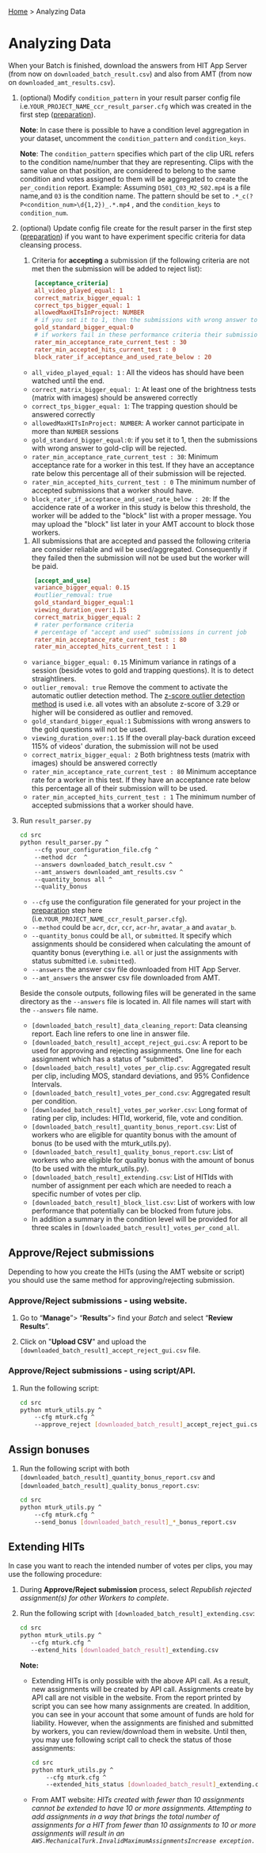 [Home](../README.md) > Analyzing Data

# Analyzing Data

When your Batch is finished, download the answers from HIT App Server (from now on `downloaded_batch_result.csv`) and
 also from AMT (from now on `downloaded_amt_results.csv`). 

1. (optional) Modify `condition_pattern` in your result parser config file i.e.`YOUR_PROJECT_NAME_ccr_result_parser.cfg` which was 
created in the first step ([preparation](preparation.md)).

    **Note**: In case there is possible to have a condition level aggregation in your dataset, uncomment the 
    `condition_pattern` and `condition_keys`.
    
    **Note**: The `condition_pattern` specifies which part of the clip URL refers to the condition name/number that they are
    representing. Clips with the same value on that position, are considered to belong to the same condition and votes 
    assigned to them will be aggregated to create the `per_condition` report. Example: Assuming `D501_C03_M2_S02.mp4` is 
    a file name,and `03` is the condition name. The pattern should be set to `.*_c(?P<condition_num>\d{1,2})_.*.mp4` , 
    and the `condition_keys` to `condition_num`.
   
1. (optional) Update config file create for the result parser in the first step ([preparation](preparation.md)) if you 
want to have experiment specific criteria for data cleansing process.
    
    1. Criteria for **accepting** a submission (if the following criteria are not met then the submission will be added to reject list):
    
    ```INI
        [acceptance_criteria]
        all_video_played_equal: 1        
        correct_matrix_bigger_equal: 1
        correct_tps_bigger_equal: 1        
        allowedMaxHITsInProject: NUMBER
        # if you set it to 1, then the submissions with wrong answer to gold-clip will be rejected.
        gold_standard_bigger_equal:0
        # if workers fail in these performance criteria their submissions will be failed.
        rater_min_acceptance_rate_current_test : 30
        rater_min_accepted_hits_current_test : 0
        block_rater_if_acceptance_and_used_rate_below : 20              
    ```
    
    * `all_video_played_equal: 1` : All the videos has should have been watched until the end.        
    * `correct_matrix_bigger_equal: 1`: At least one of the brightness tests (matrix with images) should be answered correctly
    * `correct_tps_bigger_equal: 1`: The trapping question should be answered correctly        
    * `allowedMaxHITsInProject: NUMBER`: A worker cannot participate in more than `NUMBER` sessions      
    * `gold_standard_bigger_equal:0`: if you set it to 1, then the submissions with wrong answer to gold-clip will be rejected. 
    * `rater_min_acceptance_rate_current_test : 30`:  Minimum acceptance rate for a worker in this test. If they have 
    an acceptance rate below this percentage all of their submission will be rejected. 
    * `rater_min_accepted_hits_current_test : 0` The minimum number of accepted submissions that a worker should have. 
    * `block_rater_if_acceptance_and_used_rate_below : 20`: If the accidence rate of a worker in this study is below this
    threshold, the worker will be added to the "block" list with a proper message. You may upload the "block" list later 
    in your AMT account to block those workers.
   
    1. All submissions that are accepted and passed the following criteria are consider reliable and wil be used/aggregated.
    Consequently if they failed then the submission will not be used but the worker will be paid.
      
    ```INI
        [accept_and_use]
        variance_bigger_equal: 0.15
        #outlier_removal: true
        gold_standard_bigger_equal:1
        viewing_duration_over:1.15
        correct_matrix_bigger_equal: 2
        # rater performance criteria
        # percentage of "accept and used" submissions in current job
        rater_min_acceptance_rate_current_test : 80
        rater_min_accepted_hits_current_test : 1                    
    ```
    * `variance_bigger_equal: 0.15` Minimum variance in ratings of a session (beside votes to gold and trapping questions). 
    It is to detect straightliners.
    * `outlier_removal: true` Remove the comment to activate the automatic outlier detection method.  The [z-score
    outlier detection method](https://www.itl.nist.gov/div898/handbook/eda/section3/eda35h.htm) is used i.e. all votes 
    with an absolute z-score of 3.29 or higher will be considered as outlier and removed. 
    * `gold_standard_bigger_equal:1` Submissions with wrong answers to the gold questions will not be used.
    * `viewing_duration_over:1.15` If the overall play-back duration exceed 115% of videos' duration, the submission will not be used
    * `correct_matrix_bigger_equal: 2` Both brightness tests (matrix with images) should be answered correctly
    * `rater_min_acceptance_rate_current_test : 80` Minimum acceptance rate for a worker in this test. If they have 
    an acceptance rate below this percentage all of their submission will to be used.
    * `rater_min_accepted_hits_current_test : 1` The minimum number of accepted submissions that a worker should have.   
    
1. Run `result_parser.py` 
        
    ``` bash
    cd src
    python result_parser.py ^
        --cfg your_configuration_file.cfg ^ 
        --method dcr  ^
        --answers downloaded_batch_result.csv ^
        --amt_answers downloaded_amt_results.csv ^
        --quantity_bonus all ^
        --quality_bonus
    ```
    * `--cfg` use the configuration file generated for your project in the [preparation](preparation.md) step here (i.e.`YOUR_PROJECT_NAME_ccr_result_parser.cfg`).
    * `--method` could be `acr`, `dcr`, `ccr`, `acr-hr`, `avatar_a` and `avatar_b`.
    * `--quantity_bonus` could be `all`, or `submitted`. It specify which assignments should be considered when calculating
    the amount of quantity bonus (everything i.e. `all` or just the assignments with status submitted i.e. `submitted`).
    * `--answers` the answer csv file downloaded from HIT App Server.
    * `--amt_answers` the answer csv file downloaded from AMT.
    
    Beside the console outputs, following files will be generated in the same directory as the `--answers` file is located in.
    All file names will start with the `--answers` file name.   
    * `[downloaded_batch_result]_data_cleaning_report`: Data cleansing report. Each line refers to one line in answer file. 
    * `[downloaded_batch_result]_accept_reject_gui.csv`: A report to be used for approving and rejecting assignments. One line
    for each assignment which has a status of "submitted". 
    * `[downloaded_batch_result]_votes_per_clip.csv`: Aggregated result per clip, including MOS, standard deviations, and 95% Confidence Intervals.  
    * `[downloaded_batch_result]_votes_per_cond.csv`: Aggregated result per condition.
    * `[downloaded_batch_result]_votes_per_worker.csv`: Long format of rating per clip, includes: HITId, workerid, file, vote and condition.
    * `[downloaded_batch_result]_quantity_bonus_report.csv`: List of workers who are eligible for quantity bonus with the amount of bonus (to be used with the mturk_utils.py).
    * `[downloaded_batch_result]_quality_bonus_report.csv`: List of workers who are eligible for quality bonus with the amount of bonus (to be used with the mturk_utils.py).
    * `[downloaded_batch_result]_extending.csv`: List of HITIds with number of assignment per each which are needed to reach a specific number of votes per clip.
    * `[downloaded_batch_result]_block_list.csv`: List of workers with low performance that potentially can be blocked from future jobs.             
    * In addition a summary in the condition level will be provided for all three scales in `[downloaded_batch_result]_votes_per_cond_all`.
        
        
## Approve/Reject submissions

Depending to how you create the HITs (using the AMT website or script) you should use the same method for approving/rejecting
submission.

### Approve/Reject submissions - using website.
 
 1. Go to “**Manage**”> “**Results**”> find your *Batch* and select “**Review Results**”.
   
 1. Click on "**Upload CSV**" and upload the `[downloaded_batch_result]_accept_reject_gui.csv` file.
 
### Approve/Reject submissions - using script/API.

 1. Run the following script:
 
    ```bash
    cd src
    python mturk_utils.py ^
        --cfg mturk.cfg ^
        --approve_reject [downloaded_batch_result]_accept_reject_gui.csv  
    ```
    

## Assign bonuses

 1. Run the following script with both `[downloaded_batch_result]_quantity_bonus_report.csv` and 
 `[downloaded_batch_result]_quality_bonus_report.csv`:
 
    ```bash
    cd src
    python mturk_utils.py ^
        --cfg mturk.cfg ^
        --send_bonus [downloaded_batch_result]_*_bonus_report.csv
    ```
 ## Extending HITs
 
 In case you want to reach the intended number of votes per clips, you may use the following procedure:
 
 1. During **Approve/Reject submission** process, select _Republish rejected assignment(s) for other Workers to complete_.
 2. Run the following script with `[downloaded_batch_result]_extending.csv`: 
 
     ```bash
    cd src
    python mturk_utils.py ^
        --cfg mturk.cfg ^
        --extend_hits [downloaded_batch_result]_extending.csv
    ```
    **Note:** 
    
    * Extending HITs is only possible with the above API call. As a result, new assignments will be created by API call.
    Assignments create by API call are not visible in the website. From the report printed by script you can see how many 
    assignments are created. In addition, you can see in your account that some amount of funds are hold for liability.
    However, when the assignments are finished and submitted by workers, you can review/download them in website.
    Until then, you may use following script call to check the status of those assignments:
    
        ```bash
        cd src
        python mturk_utils.py ^
            --cfg mturk.cfg ^
            --extended_hits_status [downloaded_batch_result]_extending.csv
        ```  
    * From AMT website: _HITs created with fewer than 10 assignments cannot be extended to have 10 or more assignments.
     Attempting to add assignments in a way that brings the total number of assignments for a HIT from fewer than 10 assignments
      to 10 or more assignments will result in an `AWS.MechanicalTurk.InvalidMaximumAssignmentsIncrease exception.`_ 